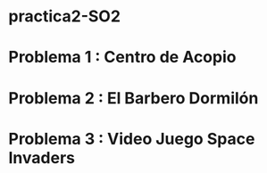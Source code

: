 # practica2-SO2

# Problema 1 : Centro de Acopio

# Problema 2 : El Barbero Dormilón

# Problema 3 : Video Juego Space Invaders


